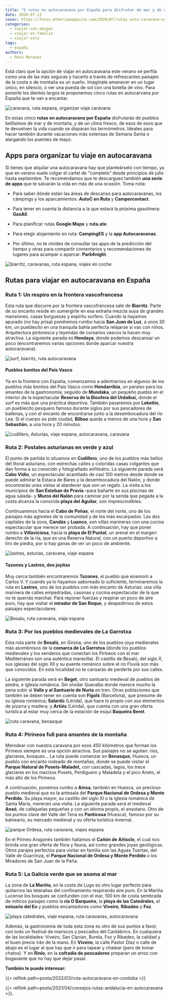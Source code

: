 ```yaml
---
title: "5 rutas en autocaravana por España para disfrutar de mar y de montaña"
date: 2020-07-23
cover: https://fotos.etheriamagazine.com/2020/07/rutas-auto-caravana-espana.jpg
categories: 
  - viajar-con-amigas
  - viajar-en-familia
  - viajar-sola
tags: 
  - españa
authors: 
  - Rosa Marqués
---
```


Está claro que la opción de viajar en autocaravana este verano se perfila como una de 
las más seguras y hacerlo a través de refrescantes paisajes de la costa o de montaña es 
un sueño. Imagínate amanecer en un lugar único, en silencio, o ver una puesta de sol con 
una botella de vino. Para ponerte los dientes largos te proponemos cinco rutas en 
autocarvana por España que te van a encantar. 

![caravana, ruta espana, organizar viaje caravana](https://fotos.etheriamagazine.com/2020/07/ruta-viaje-caravanas.jpg "Una caravana es una casa con las vistas que tú elijas. © Alice Hartrick")

En estas cinco **rutas en autocaravana por España** disfrutarás de pueblos bellísimos de 
mar y de montaña, y de un clima fresco, de esos de esos que te devuelven la vida cuando 
se disparan los termómetros. Ideales para hacer también durante vacaciones más extensas 
de Semana Santa o alargando los puentes de mayo. 

## Apps para organizar tu viaje en autocaravana

Si tienes que alquilar una autocaravana hay que planteárselo con tiempo, ya que en 
verano suele colgar el cartel de "completo" desde principios de julio hasta septiembre. 
Te recomendamos que te descargues también **una serie de apps** que te salvarán la vida 
en más de una ocasión. Toma nota: 

- Para saber dónde están las áreas de descanso para autocaravanas, los cámpings y los aparcamientos: **AutoC en Ruta** y **Campercontact**.

- Para tener en cuenta la distancia a la que estará la próxima gasolinera: **GasAll**.

- Para planificar rutas **Google Maps** y **ruta.ate**.

- Para elegir alojamiento en ruta: **CampingES** y la **app Autocaravanas**.

- Por último, no te olvides de consultar las apps de la predicción del tiempo y otras para compartir comentarios y recomendaciones de lugares para acampar o aparcar: **Park4night**.

![biarritz, caravanas, ruta espana, viajes en coche](https://fotos.etheriamagazine.com/2020/07/ruta-caravana-biarritz.jpg "Biarritz. © Toa Heftiba")

## Rutas para viajar en autocaravana en España

### Ruta 1: Un respiro en la frontera vascofrancesa

Esta ruta que discurre por la frontera vascofrancesa sale de **Biarritz**. Parte de su 
encanto reside en sumergirte en esa extraña mezcla suya de grandes mansiones, casas 
burguesas y espíritu surfero. Cuando la hayamos apurado (no hay prisa) pondremos rumbo 
hacia **San Juan de Luz**, a unos 30 km, un pueblecito en una tranquila bahía perfecta 
relajarse si vas con niños. Arquitectura pintoresca y leyendas de corsarios vascos la 
hacen muy atractiva. La siguiente parada es **Hendaya**, donde podemos descansar un poco 
(encontraremos varias opciones donde aparcar nuestra autocaravana). 

![surf, biarritz, ruta autocaravana](https://fotos.etheriamagazine.com/2020/07/ruta-caravana-surfista-biarritz.jpg "Surfista en Biarritz. © Chris Kendall")

#### Pueblos bonitos del País Vasco

Ya en la frontera con España, comenzamos a adentrarnos en algunos de los pueblos más 
bonitos del País Vasco como **Hondarribia**, un paraíso para los amantes de la 
gastronomía; seguido de **Mundaka**, un pequeño pueblo en el interior de la espectacular 
**Reserva de la Biosfera del Urdaibai,** donde el surf es más que una práctica 
deportiva. También pasaremos por **Lekeitio**, un pueblecito pesquero famoso durante 
siglos por sus pescadores de ballenas, y con el encanto de encontrarse junto a la 
desembocadura del río Lea. Si el cuerpo os pide ciudad, **Bilbao** queda a menos de una 
hora y **San Sebastián**, a una hora y 20 minutos. 

![cudillero, Asturias, viaje espana, autocaravana, caravana](https://fotos.etheriamagazine.com/2020/07/viaje-caravana-cudillero.jpg "Cudillero (Asturias). © Miguel Ángel Sanz")

### Ruta 2: Postales asturianas en verde y azul

El punto de partida lo situamos en **Cudillero**, uno de los pueblos más bellos del 
litoral asturiano, con estrechas calles y coloridas casas colgantes que dan forma a su 
conocido y fotografiado anfiteatro. La siguiente parada será **Cabo Vidio**, un 
espectacular acantilado de casi 100 metros desde donde se puede admirar la Estaca de 
Bares y la desembocadura del Nalón, y donde encontrarás unas vistas al atardecer que son 
un regalo. La visita a los municipios de **San Esteban de Pravia** –para bañarte en sus 
piscinas de agua salada– y **Muros del Nalón** para caminar por la senda que pegada a la 
costa alcanza la conocida **playa del Aguilar**, son imprescindibles. 

Continuaremos hacia el **Cabo de Peñas**, el norte del norte, uno de los paisajes más 
agrestes de la comunidad y de los más escarpados. Las dos capitales de la zona, 
**Candás** y **Luanco**, son villas marineras con una cocina espectacular que merece ser 
probada. A continuación, hay que poner rumbo a **Villaviciosa**, hacia la **playa de El 
Puntal**, un arenal en el margen derecho de la ría, que es una Reserva Natural, con un 
puerto deportivo a tiro de piedra, por si hay ganas de ver un poco de ambiente. 

![lastres, asturias, caravana, viaje espana](https://fotos.etheriamagazine.com/2020/07/ruta-caravana-espana-lastres.jpg "Lastres (Asturias). © Sara Riano")

#### Tazones y Lastres, dos joyitas

Muy cerca también encontraremos **Tazones**, el pueblo que enamoró a Carlos V. Y cuando 
ya lo hayamos saboreado lo suficiente, terminaremos la ruta en **Lastres**, uno de los 
pueblos con más encanto de Asturias: una villa marinera de calles empedradas, casonas y 
cocina espectacular de la que no te querrás marchar. Para reponer fuerzas y respirar un 
poco de aire puro, hay que visitar el **mirador de San Roque**, y despedirnos de estos 
paisajes espectaculares. 

![Besalu, ruta caravana, viaje espana](https://fotos.etheriamagazine.com/2020/07/ruta-caravana-besalu.jpg "Besalú es una de las poblaciones más bonitas de La Garrotxa.")

### Ruta 3: Por los pueblos medievales de La Garrotxa

Esta ruta parte de **Besalú**, en Girona, uno de los pueblos-joya medievales más 
asombrosos de la **comarca de La Garrotxa** (donde los pueblos medievales y los senderos 
que conectan los Pirineos con el mar Mediterráneo son una auténtica maravilla). El 
castillo de Besalú, del siglo X, sus iglesias del siglo XII y su puente románico sobre 
el río Fluvià son más que conocidos. En esta localidad no te cansarás de perderte por 
sus calles. 

La siguiente parada será en **Beget**, otro santuario medieval de pueblos de piedra, e 
iglesia románica. Sin olvidar Queralbs donde merece mucho la pena subir al **Valle y al 
Santuario de Nuria** en tren. Otras poblaciones que también se deben tener en cuenta son 
**Fígols** (Barcelona), que presume de su iglesia románica; **Salardú** (Lérida), que 
hace lo propio con sus elementos de pizarra y madera; y **Artiés** (Lérida), que cuenta 
con una gran oferta turística al estar muy cerca de la estación de esquí **Baqueira 
Beret**. 

![ruta caravana, benasque](https://fotos.etheriamagazine.com/2020/07/ruta-caravana-benasque.jpg "Desbordante naturaleza de Benasque. © Pablo Molina")

### Ruta 4: Pirineos full para amantes de la montaña

Merodear con nuestra caravana por esos 450 kilómetros que forman los Pirineos siempre es 
una opción atractiva. Sus paisajes no se agotan: ríos, glaciares, bosques… La ruta puede 
comenzar en **Benasque**, Huesca, un pueblo con encanto rodeado de montañas, donde se 
puede visitar el **Parque Natural de Posets-Maladet,** con cascadas, lagos, los trece 
glaciares en los macizos Posets, Perdiguero y Maladeta y el pico Aneto, el más alto de 
los Pirineos. 

A continuación, ponemos rumbo a **Aínsa**, también en Huesca, un precioso pueblo 
medieval que es la antesala del **Parque Nacional de Ordesa y Monte Perdido**. Su playa 
mayor, su castillo del siglo XI o la iglesia románica de Santa María, merecen una 
visita. La siguiente parada será el medieval **Ansó**, de callejuelas pequeñas y con un 
idioma propio, el ansotano. Otro de los puntos clave del Valle del Tena es **Panticosa** 
(Huesca), famoso por su balneario, su mercado medieval y su oferta turística invernal. 

![parque Ordesa, ruta caravana, viajes espana](https://fotos.etheriamagazine.com/2020/07/ruta-caravana-parque-ordesa.jpg "Parque Natural de Ordesa y Monte Perdido.")

En el Pirineo Aragonés también hallamos el **Cañón de Añisclo**, el cual nos brinda una 
gran oferta de flora y fauna, así como grandes joyas geológicas. Otros parajes perfectos 
para visitar en familia son las Aguas Tuertas, del Valle de Guarrinza, el **Parque 
Nacional de Ordesa y Monte Perdido** o los Miradores de San Juan de la Peña. 

### Ruta 5: La Galicia verde que se asoma al mar

La zona de **La Mariña**, en la costa de Lugo es otro lugar perfecto para quitarnos las 
telarañas del confinamiento respirando aire puro. En la Mariña Lucense los bosques se 
confunden con el mar, 100 km de costa sembrada de míticos paisajes como la **ría O 
Barqueiro**, la **playa de las Catedrales**, el **estuario del Eo** y pueblos 
encantadores como **Viveiro**, **Ribadeo** y **Foz**. 

![playa catedrales, viaje espana, ruta caravanas, autocaravana](https://fotos.etheriamagazine.com/2020/07/ruta-caravana-playa-catedrales.jpg "Playa de las Catedrales.")

Además, la gastronomía de toda esta zona es otro de sus puntos a favor, con todo un 
festival de mariscos y pescados del Cantábrico. En cualquiera de las localidades: 
Viveiro, San Ciprian, Burela, Foz y Ribadeo, la calidad y el buen precio irán de la 
mano. En **Viveiro**, la calle Pastor Díaz o calle de abajo es el lugar al que hay que 
ir para tapear y chatear (pero de tomar chatos). Y en **Rinlo**, en la **cofradía de 
pescadores** preparan un arroz con bogavante que no hay que dejar pasar. 

**También te puede interesar:** 

{{< reflink path=posts/2022/03/ruta-autocaravana-en-cordoba >}} 

{{< reflink path=posts/2021/04/consejos-rutas-andalucia-en-autocaravana >}}.

